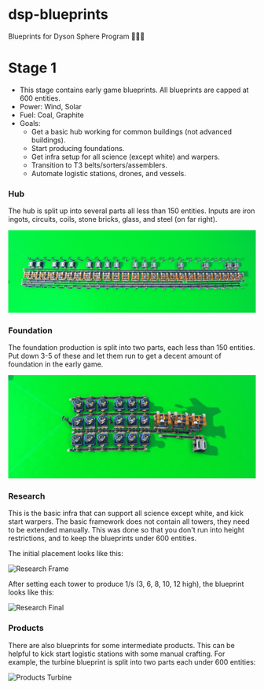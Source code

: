# dsp-blueprints
Blueprints for Dyson Sphere Program 🌌🌌🌌

# Stage 1

- This stage contains early game blueprints. All blueprints are capped at 600 entities.
- Power: Wind, Solar
- Fuel: Coal, Graphite
- Goals:
  - Get a basic hub working for common buildings (not advanced buildings).
  - Start producing foundations.
  - Get infra setup for all science (except white) and warpers.  
  - Transition to T3 belts/sorters/assemblers.
  - Automate logistic stations, drones, and vessels.

### Hub

The hub is split up into several parts all less than 150 entities. Inputs are iron ingots, circuits, coils, stone bricks, glass, and steel (on far right).

![Hub](.media/stage-1-hub.png)

### Foundation

The foundation production is split into two parts, each less than 150 entities. Put down 3-5 of these and let them run to get a decent amount of foundation in the early game.

![Foundation](.media/stage-1-foundation.png)

### Research

This is the basic infra that can support all science except white, and kick start warpers. The basic framework does not contain all towers, they need to be extended manually. This was done so that you don't run into height restrictions, and to keep the blueprints under 600 entities.

The initial placement looks like this:

![Research Frame](.media/stage-1-research-frame.png)

After setting each tower to produce 1/s (3, 6, 8, 10, 12 high), the blueprint looks like this:

![Research Final](.media/stage-1-research-final.png)

### Products

There are also blueprints for some intermediate products. This can be helpful to kick start logistic stations with some manual crafting. For example, the turbine blueprint is split into two parts each under 600 entities:

![Products Turbine](.media/stage-1-products-turbine.png)
